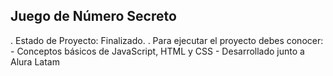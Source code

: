 ## Juego de Número Secreto
  . Estado de Proyecto: Finalizado.
  . Para ejecutar el proyecto debes conocer:
    - Conceptos básicos de JavaScript, HTML y CSS
    - Desarrollado junto a Alura Latam
